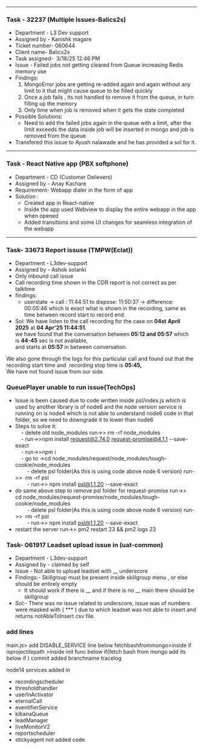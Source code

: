 
---
### Task - 32237 (Multiple Issues-Balics2s)
- Department - L3 Dev support 
- Assigned by - Kanishk magare
- Ticket number-  060644
- Client name- Balics2s
- Task assigned-  3/18/25 12:46 PM
- Issue - Failed jobs not getting cleared from Queue increasing Redis memory use
- Findings: 
	1. MongoError jobs are getting re-added again and again without any limit to it that might cause queue to be filled quickly
	2. Once a job fails , its not handled to remove it from the queue, in turn filling up the memory
	3. Only time when job is removed when it gets the state completed
- Possible Solutions: 
	- Need to add the failed jobs again in the queue with a limit, after the limit exceeds the data inside job will be inserted in mongo and job is removed from the queue
- Transfered this issue to Ayush nalawade and he has provided a sol for it.

--- 
### Task - React Native app (PBX softphone)
- Department - CD (Customer Delievers)
- Assigned by - Anay Kachare
- Requirement- Webapp dialer in the form of app
- Solution :
	- Created app in React-native
	- Inside the app used Webview to display the entire webapp in the app when opened
	- Added transitions and some UI changes for seamless integration of the webapp 


---

### Task- 33673 Report issuse (TMPW(Eclat))
- Department - L3dev-support
- Assigned by - Ashok solanki
- Only inbound call issue
- Call recording time shown in the CDR report is not correct as per talktime 
- findings:
	- userstate -> call : 11:44:51 to dispose: 11:50:37 -> difference: 00:05:46 which is exact what is shown in the recording, same as time between record start to record end.
- Sol: We have listen to the call recording for the case on **04st** **April 2025** at **04 Apr'25 11:44:51**.  
we have found that the conversation between **05:12 and 05:57** which is **44-45** sec is not available,  
and starts at **05:57** in between conversation.  
  

We also gone through the logs for this particular call and found out that the recording start time and  recording stop time is **05:45,**  
We have not found issue from our side.


### QueuePlayer unable to run issue(TechOps)
- Issue is been caused due to code written inside psl/index.js which is used by another library is of node6 and the node version service is running on is node4 which is not able to understand node6 code in that folder, so we need to downgrade it to lower than node6  
- Steps to solve it:  
    - delete old node_modules run->> rm -rf node_modules  
    - run->>npm install request@2.74.0 request-promise@4.1.1 --save-exact  
    - run->>npm i  
    - go to ->cd node_modules/request/node_modules/tough-cookie/node_modules  
        - delete psl folder(As this is using code above node 6 version) run->>  rm -rf psl  
        - run->> npm install psl@1.1.20 --save-exact  
- do same above step to remove psl folder for request-promise run->>  
    cd node_modules/request-promise/node_modules/tough-cookie/node_modules  
        - delete psl folder(As this is using code above node 6 version) run->>  rm -rf psl  
        - run->> npm install psl@1.1.20 --save-exact  
- restart the server run->> pm2 restart 23 && pm2 logs 23




### Task- 061917 Leadset upload issue in (uat-common)
- Department - L3dev-support
- Assigned by - claimed by self
- Issue - Not able to upload leadset with __ underscore
- Findings:- Skillgroup must be present inside skillgroup menu , or else should be entirely empty
	- It should work if there is __ and if there is no __ main there should be skillgroup 
- Sol:- There was no issue related to underscore, issue was of numbers were masked with ( *** )  due to which leadset was not able to insert and returns notAbleToInsert csv file.
  



### add lines 
main.js> add DISABLE_SERVICE line below fetchbashfrommongo>inside if isprojectilepath >inside init func below if(fetch bash from mongo add its below if ) 
commit added 
branchname tracelog




node14 services added in 
- recordingscheduler 
- thresholdhandler
- userInActivator
- eternalCall
- eventifierService
- kibanaQueue
- leadManager
- liveMonitorV2
- reportscheduler 
- stickyagent not added code
